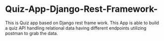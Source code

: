 # Quiz-App-Django-Rest-Framework-
This is Quiz app based on Django rest frame work.
This App is able to build a quiz API handling relational data having different endpoints utilizing postman to grab the data.
